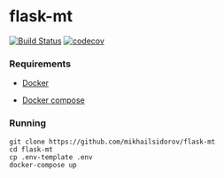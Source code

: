 # flask-mt

[![Build Status](https://travis-ci.org/mikhailsidorov/flask-mt.svg?branch=master)](https://travis-ci.org/mikhailsidorov/flask-mt)
[![codecov](https://codecov.io/gh/mikhailsidorov/flask-mt/branch/master/graph/badge.svg)](https://codecov.io/gh/mikhailsidorov/flask-mt)


### Requirements

* [Docker](https://docs.docker.com/install/)

* [Docker compose](https://docs.docker.com/compose/install/)

### Running
```
git clone https://github.com/mikhailsidorov/flask-mt
cd flask-mt
cp .env-template .env
docker-compose up
```
